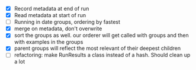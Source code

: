 - [x] Record metadata at end of run
- [x] Read metadata at start of run
- [ ] Running in date groups, ordering by fastest
- [x] merge on metadata, don't overwrite
- [x] sort the groups as well. our orderer will get called with groups and then with examples in the groups
- [x] parent groups will reflect the most relevant of their deepest children
- [ ] refactoring: make RunResults a class instead of a hash. Should clean up a lot
